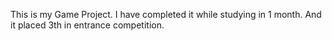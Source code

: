 This is my Game Project. I have completed it while studying in 1 month. And it placed 3th in entrance competition.